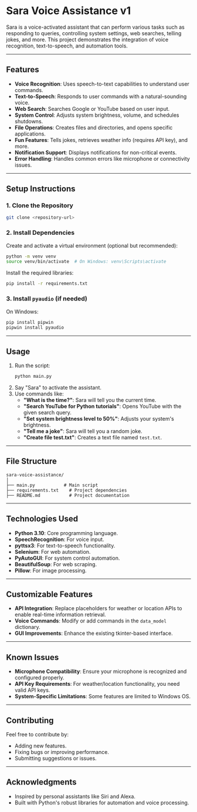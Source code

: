 
# **Sara Voice Assistance v1**

Sara is a voice-activated assistant that can perform various tasks such as responding to queries, controlling system settings, web searches, telling jokes, and more. This project demonstrates the integration of voice recognition, text-to-speech, and automation tools.

---

## **Features**
- **Voice Recognition**: Uses speech-to-text capabilities to understand user commands.
- **Text-to-Speech**: Responds to user commands with a natural-sounding voice.
- **Web Search**: Searches Google or YouTube based on user input.
- **System Control**: Adjusts system brightness, volume, and schedules shutdowns.
- **File Operations**: Creates files and directories, and opens specific applications.
- **Fun Features**: Tells jokes, retrieves weather info (requires API key), and more.
- **Notification Support**: Displays notifications for non-critical events.
- **Error Handling**: Handles common errors like microphone or connectivity issues.

---

## **Setup Instructions**

### **1. Clone the Repository**
```bash
git clone <repository-url>
```

### **2. Install Dependencies**
Create and activate a virtual environment (optional but recommended):
```bash
python -m venv venv
source venv/bin/activate  # On Windows: venv\Scripts\activate
```

Install the required libraries:
```bash
pip install -r requirements.txt
```

### **3. Install `pyaudio` (if needed)**
On Windows:
```bash
pip install pipwin
pipwin install pyaudio
```

---

## **Usage**

1. Run the script:
   ```bash
   python main.py
   ```
2. Say "Sara" to activate the assistant.
3. Use commands like:
   - **"What is the time?"**: Sara will tell you the current time.
   - **"Search YouTube for Python tutorials"**: Opens YouTube with the given search query.
   - **"Set system brightness level to 50%"**: Adjusts your system's brightness.
   - **"Tell me a joke"**: Sara will tell you a random joke.
   - **"Create file test.txt"**: Creates a text file named `test.txt`.

---

## **File Structure**
```
sara-voice-assistance/
│
├── main.py           # Main script
├── requirements.txt    # Project dependencies
├── README.md           # Project documentation
```

---

## **Technologies Used**
- **Python 3.10**: Core programming language.
- **SpeechRecognition**: For voice input.
- **pyttsx3**: For text-to-speech functionality.
- **Selenium**: For web automation.
- **PyAutoGUI**: For system control automation.
- **BeautifulSoup**: For web scraping.
- **Pillow**: For image processing.

---

## **Customizable Features**
- **API Integration**: Replace placeholders for weather or location APIs to enable real-time information retrieval.
- **Voice Commands**: Modify or add commands in the `data_model` dictionary.
- **GUI Improvements**: Enhance the existing tkinter-based interface.

---

## **Known Issues**
- **Microphone Compatibility**: Ensure your microphone is recognized and configured properly.
- **API Key Requirements**: For weather/location functionality, you need valid API keys.
- **System-Specific Limitations**: Some features are limited to Windows OS.

---

## **Contributing**
Feel free to contribute by:
- Adding new features.
- Fixing bugs or improving performance.
- Submitting suggestions or issues.

---

## **Acknowledgments**
- Inspired by personal assistants like Siri and Alexa.
- Built with Python's robust libraries for automation and voice processing.
